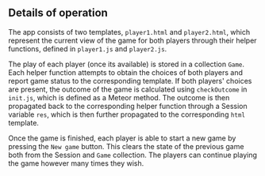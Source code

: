 ## Details of operation

The app consists of two templates, `player1.html` and `player2.html`, which represent the current view of the game for both players through their helper functions, defined in `player1.js` and `player2.js`.

The play of each player (once its available) is stored in a collection `Game`. Each helper function attempts to obtain the choices of both players and report game status to the corresponding template. If both players' choices are present, the outcome of the game is calculated using `checkOutcome` in `init.js`, which is defined as a Meteor method. The outcome is then propagated back to the corresponding helper function through a Session variable `res`, which is then further propagated to the corresponding `html` template.

Once the game is finished, each player is able to start a new game by pressing the `New game` button. This clears the state of the previous game both from the Session and `Game` collection. The players can continue playing the game however many times they wish.
